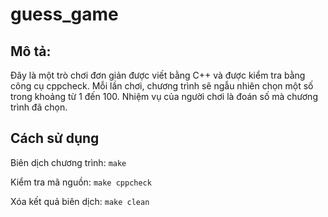 # guess_game

## Mô tả: 
Đây là một trò chơi đơn giản được viết bằng C++ và được kiểm tra bằng công cụ cppcheck. Mỗi lần chơi, chương trình sẽ ngẫu nhiên chọn một số trong khoảng từ 1 đến 100. Nhiệm vụ của người chơi là đoán số mà chương trình đã chọn.

## Cách sử dụng
Biên dịch chương trình:
``
make
``

Kiểm tra mã nguồn:
``
make cppcheck
``

Xóa kết quả biên dịch:
``
make clean
``
